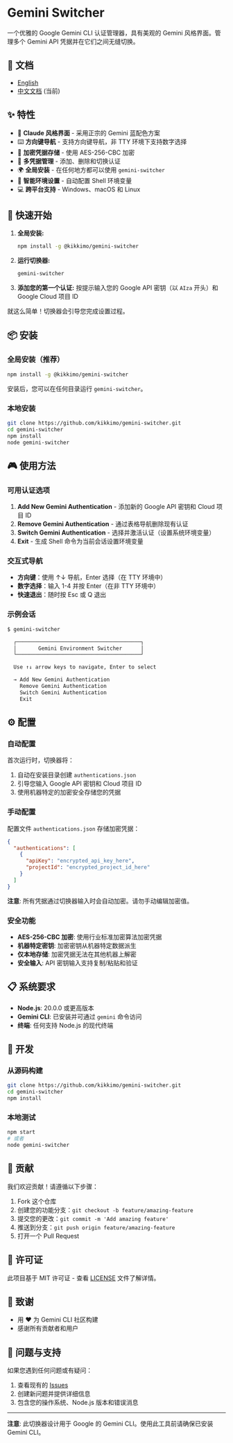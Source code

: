 # Gemini Switcher

一个优雅的 Google Gemini CLI 认证管理器，具有美观的 Gemini 风格界面。管理多个 Gemini API 凭据并在它们之间无缝切换。

## 📖 文档

- [English](../README.md)
- [中文文档](README-zh.md) (当前)

## ✨ 特性

- 🎨 **Claude 风格界面** - 采用正宗的 Gemini 蓝配色方案
- ⌨️ **方向键导航** - 支持方向键导航，非 TTY 环境下支持数字选择
- 🔐 **加密凭据存储** - 使用 AES-256-CBC 加密
- 🔄 **多凭据管理** - 添加、删除和切换认证
- 🌍 **全局安装** - 在任何地方都可以使用 `gemini-switcher`
- 🔧 **智能环境设置** - 自动配置 Shell 环境变量
- 💻 **跨平台支持** - Windows、macOS 和 Linux

## 🚀 快速开始

1. **全局安装:**
   ```bash
   npm install -g @kikkimo/gemini-switcher
   ```

2. **运行切换器:**
   ```bash
   gemini-switcher
   ```

3. **添加您的第一个认证:** 按提示输入您的 Google API 密钥（以 `AIza` 开头）和 Google Cloud 项目 ID

就这么简单！切换器会引导您完成设置过程。

## 📦 安装

### 全局安装（推荐）

```bash
npm install -g @kikkimo/gemini-switcher
```

安装后，您可以在任何目录运行 `gemini-switcher`。

### 本地安装

```bash
git clone https://github.com/kikkimo/gemini-switcher.git
cd gemini-switcher
npm install
node gemini-switcher
```

## 🎮 使用方法

### 可用认证选项

1. **Add New Gemini Authentication** - 添加新的 Google API 密钥和 Cloud 项目 ID
2. **Remove Gemini Authentication** - 通过表格导航删除现有认证
3. **Switch Gemini Authentication** - 选择并激活认证（设置系统环境变量）
4. **Exit** - 生成 Shell 命令为当前会话设置环境变量

### 交互式导航

- **方向键**：使用 ↑↓ 导航，Enter 选择（在 TTY 环境中）
- **数字选择**：输入 1-4 并按 Enter（在非 TTY 环境中）
- **快速退出**：随时按 Esc 或 Q 退出

### 示例会话

```bash
$ gemini-switcher

  ┌────────────────────────────────────────┐
  │       Gemini Environment Switcher      │
  └────────────────────────────────────────┘

  Use ↑↓ arrow keys to navigate, Enter to select

  → Add New Gemini Authentication
    Remove Gemini Authentication
    Switch Gemini Authentication
    Exit
```

## ⚙️ 配置

### 自动配置

首次运行时，切换器将：

1. 自动在安装目录创建 `authentications.json`
2. 引导您输入 Google API 密钥和 Cloud 项目 ID
3. 使用机器特定的加密安全存储您的凭据

### 手动配置

配置文件 `authentications.json` 存储加密凭据：

```json
{
  "authentications": [
    {
      "apiKey": "encrypted_api_key_here",
      "projectId": "encrypted_project_id_here"
    }
  ]
}
```

**注意**: 所有凭据通过切换器输入时会自动加密。请勿手动编辑加密值。

### 安全功能

- **AES-256-CBC 加密**: 使用行业标准加密算法加密凭据
- **机器特定密钥**: 加密密钥从机器特定数据派生
- **仅本地存储**: 加密凭据无法在其他机器上解密
- **安全输入**: API 密钥输入支持复制/粘贴和验证

## 📋 系统要求

- **Node.js**: 20.0.0 或更高版本
- **Gemini CLI**: 已安装并可通过 `gemini` 命令访问
- **终端**: 任何支持 Node.js 的现代终端

## 🔧 开发

### 从源码构建

```bash
git clone https://github.com/kikkimo/gemini-switcher.git
cd gemini-switcher
npm install
```

### 本地测试

```bash
npm start
# 或者
node gemini-switcher
```

## 🤝 贡献

我们欢迎贡献！请遵循以下步骤：

1. Fork 这个仓库
2. 创建您的功能分支：`git checkout -b feature/amazing-feature`
3. 提交您的更改：`git commit -m 'Add amazing feature'`
4. 推送到分支：`git push origin feature/amazing-feature`
5. 打开一个 Pull Request

## 📄 许可证

此项目基于 MIT 许可证 - 查看 [LICENSE](../LICENSE) 文件了解详情。

## 🙏 致谢

- 用 ❤️ 为 Gemini CLI 社区构建
- 感谢所有贡献者和用户

## 🐛 问题与支持

如果您遇到任何问题或有疑问：

1. 查看现有的 [Issues](https://github.com/kikkimo/gemini-switcher/issues)
2. 创建新问题并提供详细信息
3. 包含您的操作系统、Node.js 版本和错误消息

---

**注意**: 此切换器设计用于 Google 的 Gemini CLI。使用此工具前请确保已安装 Gemini CLI。